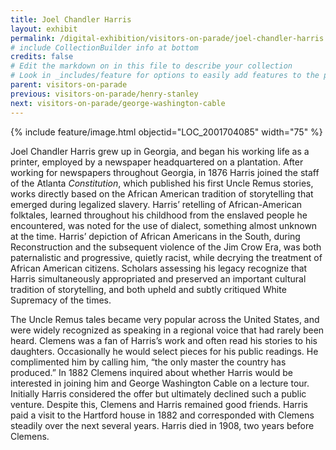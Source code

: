 ```yaml
---
title: Joel Chandler Harris
layout: exhibit
permalink: /digital-exhibition/visitors-on-parade/joel-chandler-harris.html
# include CollectionBuilder info at bottom
credits: false
# Edit the markdown on in this file to describe your collection
# Look in _includes/feature for options to easily add features to the page
parent: visitors-on-parade
previous: visitors-on-parade/henry-stanley
next: visitors-on-parade/george-washington-cable
---
```


{% include feature/image.html objectid="LOC_2001704085" width="75" %}

Joel Chandler Harris grew up in Georgia, and began his working life as a printer, employed by a newspaper headquartered on a plantation. After working for newspapers throughout Georgia, in 1876 Harris joined the staff of the Atlanta _Constitution_, which published his first Uncle Remus stories, works directly based on the African American tradition of storytelling that emerged during legalized slavery. Harris’ retelling of African-American folktales, learned throughout his childhood from the enslaved people he encountered, was noted for the use of dialect, something almost unknown at the time. Harris’ depiction of African Americans in the South, during Reconstruction and the subsequent violence of the Jim Crow Era, was both paternalistic and progressive, quietly racist, while decrying the treatment of African American citizens. Scholars assessing his legacy recognize that Harris simultaneously appropriated and preserved an important cultural tradition of storytelling, and both upheld and subtly critiqued White Supremacy of the times. 

The Uncle Remus tales became very popular across the United States, and were widely recognized as speaking in a regional voice that had rarely been heard. Clemens was a fan of Harris’s work and often read his stories to his daughters. Occasionally he would select pieces for his public readings.  He complimented him by calling him, “the only master the country has produced.” In 1882 Clemens inquired about whether Harris would be interested in joining him and George Washington Cable on a lecture tour. Initially Harris considered the offer but ultimately declined such a public venture. Despite this, Clemens and Harris remained good friends. Harris paid a visit to the Hartford house in 1882 and corresponded with Clemens steadily over the next several years. Harris died in 1908, two years before Clemens. 
